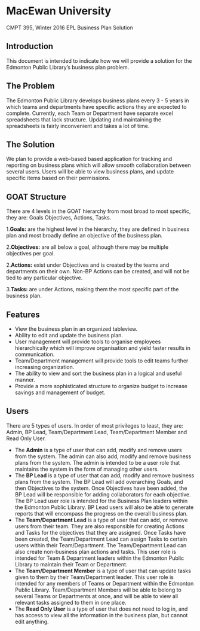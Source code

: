 <script>
h1{font-size: 7em;}
h2{font-size: 4em;}
<p>
{
padding-right:8em
}
</script>

<h1><b>MacEwan University</h1></b>
CMPT 395, Winter 2016 
EPL Business Plan Solution

<h2><b>Introduction</h2></b>

<p>This document is intended to indicate how we will provide a solution for the Edmonton Public Library’s business plan problem. </p>

<h2><b>The Problem</h2></b>
<p>The Edmonton Public Library develops business plans every 3 - 5 years in which teams and departments have specific actions they are expected to complete. Currently, each Team or Department have separate excel spreadsheets that lack structure. Updating and maintaining the spreadsheets is fairly inconvenient and takes a lot of time.
</p>

<h2><b>The Solution</h2></b>
<p>We plan to provide a web-based based application for tracking and reporting on business plans which will allow smooth collaboration between several users. Users will be able to view business plans, and update specific items based on their permissions.
</p>

<h2><b>GOAT Structure</h2></b>
<p>There are 4 levels in the GOAT hierarchy from most broad to most specific, they are: Goals Objectives, Actions, Tasks.
</p>
<p>1.<b>Goals:</b> are the highest level in the hierarchy, they are defined in business plan and most broadly define an objective of the business plan.
</p>
<p>2.<b>Objectives:</b> are all below a goal, although there may be multiple objectives per goal. 
</p>
<p>2.<b>Actions:</b> exist under Objectives and is created by the teams and departments on their own. Non-BP Actions can be created, and will not be tied to any particular objective.
</p>
<p>3.<b>Tasks:</b> are under Actions, making them the most specific part of the business plan.
</p>
<h2><b>Features</b></h2>
<ul>
<li>View the business plan in an organized tableview.</li>
<li>Ability to edit and update the business plan.</li>
<li>User management will provide tools to organise employees hierarchically which will improve organisation and yield faster results in communication.</li>
<li>Team/Department management will provide tools to edit teams further increasing organization.</li>
<li>The ability to view and sort the business plan in a logical and useful manner.</li>
<li>Provide a more sophisticated structure to organize budget to increase savings and management of budget.</li>
</ul>

<h2><b>Users</h2></b>
<p>There are 5 types of users. In order of most privileges to least, they are: Admin, BP Lead, Team/Department Lead, Team/Department Member and Read Only User. 
</p>
<ul>
<li>The <b>Admin</b> is a type of user that can add, modify and remove users from the system. The admin can also add, modify and remove business plans from the system. The admin is intended to be a user role that maintains the system in the form of managing other users.
<li>The <b>BP Lead</b> is a type of user that can add, modify and remove business plans from the system. The BP Lead will add overarching Goals, and then Objectives to the system. Once Objectives have been added, the BP Lead will be responsible for adding collaborators for each objective. The BP Lead user role is intended for the Business Plan leaders within the Edmonton Public Library. BP Lead users will also be able to generate reports that will encompass the progress on the overall business plan.</li>
<li>The <b>Team/Department Lead</b> is a type of user that can add, or remove users from their team. They are also responsible for creating Actions and Tasks for the objectives that they are assigned. Once Tasks have been created, the Team/Department Lead can assign Tasks to certain users within their Team/Department. The Team/Department Lead can also create non-business plan actions and tasks. This user role is intended for Team & Department leaders within the Edmonton Public Library to maintain their Team or Department.</li> 
<li>The <b>Team/Department Member</b> is a type of user that can update tasks given to them by their Team/Department leader. This user role is intended for any members of Teams or Department within the Edmonton Public Library. Team/Department Members will be able to belong to several Teams or Departments at once, and will be able to view all relevant tasks assigned to them in one place.</li>
<li>The <b>Read Only User</b> is a type of user that does not need to log in, and has access to view all the information in the business plan, but cannot edit anything.</li> 
</ul>
